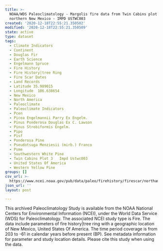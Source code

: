 ```yaml
---
title: >-
  NOAA/WDS Paleoclimatology - Margolis fire data from Twin Cabins plot 3,
  northern New Mexico - IMPD USTWC003
created: '2020-12-18T22:55:21.350502'
modified: '2020-12-18T22:55:21.350509'
state: active
type: dataset
tags:
  - Climate Indicators
  - Continent
  - Douglas Fir
  - Earth Science
  - Engelmann Spruce
  - Fire History
  - Fire History|tree Ring
  - Fire Scar Dates
  - Land Records
  - Latitude 35.989015
  - Longitude  106.638654
  - New Mexico
  - North America
  - Paleoclimate
  - Paleoclimate Indicators
  - Pcen
  - Picea Engelmannii Parry Ex Engelm.
  - Pinus Ponderosa Douglas Ex C. Lawson
  - Pinus Strobiformis Engelm.
  - Pipo
  - Pisf
  - Ponderosa Pine
  - Pseudotsuga Menziesii (mirb.) Franco
  - Psme
  - Southwestern White Pine
  - Twin Cabins Plot 3   Impd Ustwc003
  - United States Of America
  - Western Yellow Pine
groups: []
csv_url: >-
  https://www.ncei.noaa.gov/pub/data/paleo/firehistory/firescar/northamerica/supplemental/ustwc003-twc3.fs_tree_meta.csv
json_url: ''
layout: post

---
```

This archived Paleoclimatology Study is available from the NOAA National Centers for Environmental Information (NCEI), under the World Data Service (WDS) for Paleoclimatology. The associated NCEI study type is Fire. The data include parameters of fire history|tree ring with a geographic location of New Mexico, United States Of America. The time period coverage is from 203 to -61 in calendar years before present (BP). See metadata information for parameter and study location details. Please cite this study when using the data.
